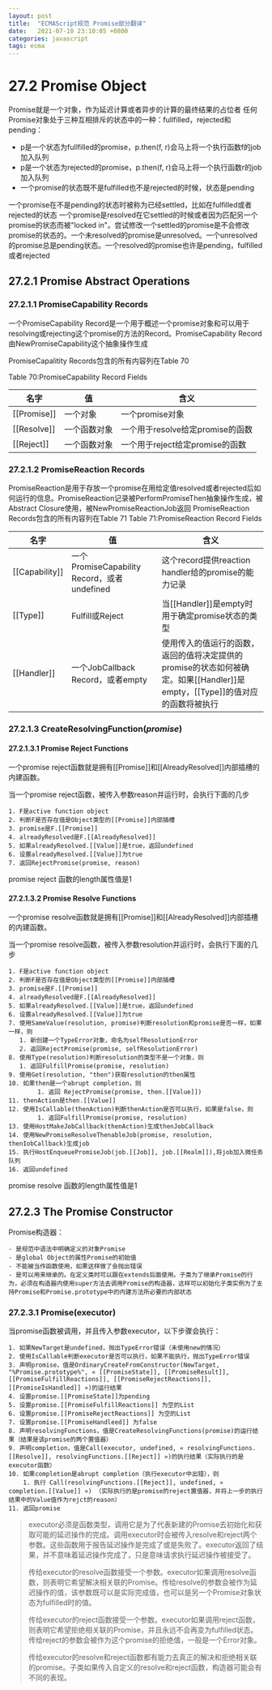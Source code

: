 ```yaml
---
layout: post
title:  "ECMAScript规范 Promise部分翻译"
date:   2021-07-10 23:10:05 +0800
categories: javascript
tags: ecma
---
```

# 27.2 Promise Object

Promise就是一个对象，作为延迟计算或者异步的计算的最终结果的占位者
任何Promise对象处于三种互相排斥的状态中的一种：fullfilled，rejected和pending：

- p是一个状态为fullfilled的promise，p.then(f, r)会马上将一个执行函数f的job加入队列
- p是一个状态为rejected的promise，p.then(f, r)会马上将一个执行函数r的job加入队列
- 一个promise的状态既不是fulfilled也不是rejected的时候，状态是pending

一个promise在不是pending的状态时被称为已经settled，比如在fulfilled或者rejected的状态
一个promise是resolved在它settled的时候或者因为匹配另一个promise的状态而被"locked in"。尝试修改一个settled的promise是不会修改promise的状态的。一个未resolved的promise是unresolved。一个unresolved的promise总是pending状态。一个resolved的promise也许是pending，fulfilled或者rejected

## 27.2.1 Promise Abstract Operations

### 27.2.1.1 PromiseCapability Records

一个PromiseCapability Record是一个用于概述一个promise对象和可以用于resolving或rejecting这个promise的方法的Record。PromiseCapability Record由NewPromiseCapability这个抽象操作生成

PromiseCapalitity Records包含的所有内容列在Table 70

Table 70:PromiseCapability Record Fields

| 名字        | 值           | 含义                             |
| ----------- | ------------ | -------------------------------- |
| [[Promise]] | 一个对象     | 一个promise对象                  |
| [[Resolve]] | 一个函数对象 | 一个用于resolve给定promise的函数 |
| [[Reject]]  | 一个函数对象 | 一个用于reject给定promise的函数  |

### 27.2.1.2 PromiseReaction Records

PromiseReaction是用于存放一个promise在用给定值resolved或者rejected后如何运行的信息。PromiseReaction记录被PerformPromiseThen抽象操作生成，被Abstract Closure使用，被NewPromiseReactionJob返回
PromiseReaction Records包含的所有内容列在Table 71
Table 71:PromiseReaction Record Fields

| 名字           | 值                                          | 含义                                                         |
| -------------- | ------------------------------------------- | ------------------------------------------------------------ |
| [[Capability]] | 一个PromiseCapability Record，或者undefined | 这个record提供reaction handler给的promise的能力记录          |
| [[Type]]       | Fulfill或Reject                             | 当[[Handler]]是empty时用于确定promise状态的类型              |
| [[Handler]]    | 一个JobCallback Record，或者empty           | 使用传入的值运行的函数，返回的值将决定提供的promise的状态如何被确定。如果[[Handler]]是empty，[[Type]]的值对应的函数将被执行 |

### 27.2.1.3 CreateResolvingFunction(*promise*)

#### 27.2.1.3.1 Promise Reject Functions

一个promise reject函数就是拥有[[Promise]]和[[AlreadyResolved]]内部插槽的内建函数。

当一个promise reject函数，被传入参数reason并运行时，会执行下面的几步

    1. F是active function object
    2. 判断F是否存在值是Object类型的[[Promise]]内部插槽
    3. promise是F.[[Promise]]
    4. alreadyResolved是F.[[AlreadyResolved]]
    5. 如果alreadyResolved.[[Value]]是true，返回undefined
    6. 设置alreadyResolved.[[Value]]为true
    7. 返回RejectPromise(promise, reason)

promise reject 函数的length属性值是1

#### 27.2.1.3.2 Promise Resolve Functions

一个promise resolve函数就是拥有[[Promise]]和[[AlreadyResolved]]内部插槽的内建函数。

当一个promise resolve函数，被传入参数resolution并运行时，会执行下面的几步

    1. F是active function object
    2. 判断F是否存在值是Object类型的[[Promise]]内部插槽
    3. promise是F.[[Promise]]
    4. alreadyResolved是F.[[AlreadyResolved]]
    5. 如果alreadyResolved.[[Value]]是true，返回undefined
    6. 设置alreadyResolved.[[Value]]为true
    7. 使用SameValue(resolution, promise)判断resolution和promise是否一样，如果一样，则
       1. 新创建一个TypeError对象，命名为selfResolutionError
       2. 返回RejectPromise(promise, selfResolutionError)
    8. 使用Type(resolution)判断resolution的类型不是一个对象，则
       1. 返回FulfillPromise(promise, resolution)
    9. 使用Get(resolution, "then")获取resolution的then属性
    10. 如果then是一个abrupt completion，则
            1. 返回 RejectPromise(promise, then.[[Value]])
    11. thenAction是then.[[Value]]
    12. 使用IsCallable(thenAction)判断thenAction是否可以执行，如果是false，则
            1. 返回FulfillPromise(promise, resolution)
    13. 使用HostMakeJobCallback(thenAction)生成thenJobCallback
    14. 使用NewPromiseResolveThenableJob(promise, resolution, thenIobCallback)生成job
    15. 执行HostEnqueuePromiseJob(job.[[Job]], job.[[Realm]]),将job加入微任务队列
    16. 返回undefined

promise resolve 函数的length属性值是1

## 27.2.3 The Promise Constructor

Promise构造器：

    - 是规范中语法中明确定义的对象Promise
    - 是global Object的属性Promise的初始值
    - 不能被当作函数使用，如果这样做了会抛出错误
    - 是可以用来继承的。在定义类时可以跟在extends后面使用。子类为了继承Promise的行为，必须在构造器内使用super方法去调用Promise的构造器，这样可以初始化子类实例为了支持Promise和Promise.prototype中的内建方法所必要的内部状态

### 27.2.3.1 Promise(executor)

当promise函数被调用，并且传入参数executor，以下步骤会执行：

    1. 如果NewTarget是undefined，抛出TypeError错误（未使用new的情况）
    2. 使用IsCallable判断executor是否可以执行，如果不能执行，抛出TypeError错误
    3. 声明promise，值是OrdinaryCreateFromConstructor(NewTarget, "%Promise.prototype%", « [[PromiseState]], [[PromiseResult]], [[PromiseFulfillReactions]], [[PromiseRejectReactions]], [[PromiseIsHandled]] »)的运行结果
    4. 设置promise.[[PromiseState]]为pending
    5. 设置promise.[[PromiseFulfillReactions]] 为空的List
    6. 设置promise.[[PromiseRejectReactions]] 为空的List
    7. 设置promise.[[PromiseHandleed]] 为false
    8. 声明resolvingFunctions，值是CreateResolvingFunctions(promise)的运行结果（结果是该promise的两个置值器）
    9. 声明completion，值是Call(executor, undefined, « resolvingFunctions.[[Resolve]], resolvingFunctions.[[Reject]] »)的执行结果（实际执行的是executor函数）
    10. 如果completion是abrupt completion（执行executor中出错），则
        1. 执行 Call(resolvingFunctions.[[Reject]], undefined, « completion.[[Value]] ») （实际执行的是promise的reject置值器，并将上一步的执行结果中的Value值作为rejct的reason）
    11. 返回promise

>executor必须是函数类型，调用它是为了代表新建的Promise去初始化和获取可能的延迟操作的完成。调用executor时会被传入resolve和reject两个参数。这些函数用于报告延迟操作是完成了或是失败了。executor返回了结果，并不意味着延迟操作完成了，只是意味请求执行延迟操作被接受了。
>
>传给executor的resolve函数接受一个参数。executor如果调用resolve函数，则表明它希望解决相关联的Promise。传给resolve的参数会被作为延迟操作的值，该参数既可以是实际完成值，也可以是另一个Promise对象状态为fulfilled时的值。
>
>传给executor的reject函数接受一个参数。executor如果调用reject函数，则表明它希望拒绝相关联的Promise，并且永远不会再变为fulfilled状态。传给reject的参数会被作为这个promise的拒绝值，一般是一个Error对象。
>
>传给executor的resolve和reject函数都有能力去真正的解决和拒绝相关联的promise。子类如果传入自定义的resolve和reject函数，构造器可能会有不同的表现。